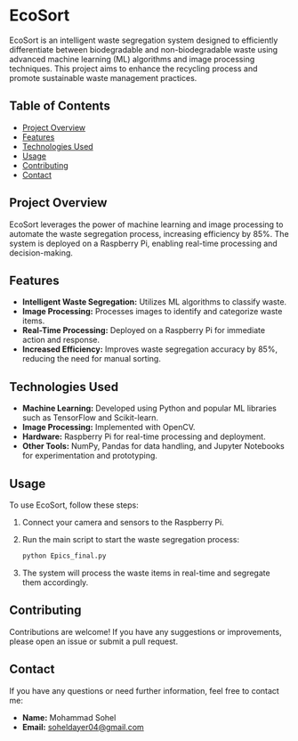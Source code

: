 # EcoSort

EcoSort is an intelligent waste segregation system designed to efficiently differentiate between biodegradable and non-biodegradable waste using advanced machine learning (ML) algorithms and image processing techniques. This project aims to enhance the recycling process and promote sustainable waste management practices.

## Table of Contents
- [Project Overview](#project-overview)
- [Features](#features)
- [Technologies Used](#technologies-used)
- [Usage](#usage)
- [Contributing](#contributing)
- [Contact](#contact)

## Project Overview

EcoSort leverages the power of machine learning and image processing to automate the waste segregation process, increasing efficiency by 85%. The system is deployed on a Raspberry Pi, enabling real-time processing and decision-making.

## Features

- **Intelligent Waste Segregation:** Utilizes ML algorithms to classify waste.
- **Image Processing:** Processes images to identify and categorize waste items.
- **Real-Time Processing:** Deployed on a Raspberry Pi for immediate action and response.
- **Increased Efficiency:** Improves waste segregation accuracy by 85%, reducing the need for manual sorting.

## Technologies Used

- **Machine Learning:** Developed using Python and popular ML libraries such as TensorFlow and Scikit-learn.
- **Image Processing:** Implemented with OpenCV.
- **Hardware:** Raspberry Pi for real-time processing and deployment.
- **Other Tools:** NumPy, Pandas for data handling, and Jupyter Notebooks for experimentation and prototyping.


## Usage

To use EcoSort, follow these steps:

1. Connect your camera and sensors to the Raspberry Pi.
2. Run the main script to start the waste segregation process:
    ```bash
    python Epics_final.py
    ```

3. The system will process the waste items in real-time and segregate them accordingly.

## Contributing

Contributions are welcome! If you have any suggestions or improvements, please open an issue or submit a pull request.


## Contact

If you have any questions or need further information, feel free to contact me:

- **Name:** Mohammad Sohel
- **Email:** soheldayer04@gmail.com
